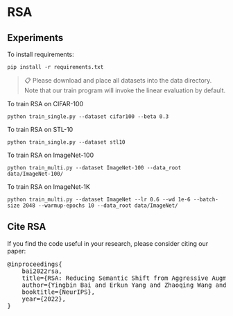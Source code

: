 # RSA



## Experiments

To install requirements:

```setup
pip install -r requirements.txt
```

> 📋 Please download and place all datasets into the data directory. Note that our train program will invoke the linear evaluation by default.


To train RSA on CIFAR-100

```
python train_single.py --dataset cifar100 --beta 0.3
```

To train RSA on STL-10

```
python train_single.py --dataset stl10
```


To train RSA on ImageNet-100

```
python train_multi.py --dataset ImageNet-100 --data_root data/ImageNet-100/
```


To train RSA on ImageNet-1K

```
python train_multi.py --dataset ImageNet --lr 0.6 --wd 1e-6 --batch-size 2048 --warmup-epochs 10 --data_root data/ImageNet/
```


## Cite RSA
If you find the code useful in your research, please consider citing our paper:

<pre>
@inproceedings{
    bai2022rsa,
    title={RSA: Reducing Semantic Shift from Aggressive Augmentations for Self-supervised Learning},
    author={Yingbin Bai and Erkun Yang and Zhaoqing Wang and Yuxuan Du and Bo Han and Cheng Deng and Dadong Wang and Tongliang Liu},
    booktitle={NeurIPS},
    year={2022},
}
</pre>
